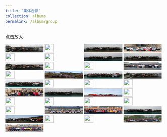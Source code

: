 ```yaml
---
title: "集体合影"
collection: albums
permalink: /album/group
---
```

点击放大

<a href="../keli_photo/group/WeChat Image_20220323142632.jpg"><img src="../keli_photo/group/WeChat Image_20220323142632.jpg" height="25" width="24%"></a>
<a href="../keli_photo/group/WeChat Image_20220323142639.jpg"><img src="../keli_photo/group/WeChat Image_20220323142639.jpg" height="25" width="24%"></a>
<a href="../keli_photo/group/WeChat Image_20220323142515.jpg"><img src="../keli_photo/group/WeChat Image_20220323142515.jpg" height="25" width="24%"></a>
<a href="../keli_photo/group/2009_0526.jpg"><img src="../keli_photo/group/2009_0526.jpg" height="25" width="24%"></a>
<a href="../keli_photo/group/WeChat Image_20220323142701.jpg"><img src="../keli_photo/group/WeChat Image_20220323142701.jpg" height="25" width="24%"></a>
<a href="../keli_photo/group/WeChat Image_20220328132052.jpg"><img src="../keli_photo/group/WeChat Image_20220328132052.jpg" height="25" width="24%"></a>
<a href="../keli_photo/group/WeChat Image_20220323142617.jpg"><img src="../keli_photo/group/WeChat Image_20220323142617.jpg" height="25" width="24%"></a>
<a href="../keli_photo/group/WeChat Image_20220323142355.jpg"><img src="../keli_photo/group/WeChat Image_20220323142355.jpg" height="25" width="24%"></a>
<a href="../keli_photo/group/WeChat Image_20220323142227.jpg"><img src="../keli_photo/group/WeChat Image_20220323142227.jpg" height="25" width="24%"></a>
<a href="../keli_photo/group/WeChat Image_20220323141112.jpg"><img src="../keli_photo/group/WeChat Image_20220323141112.jpg" height="25" width="24%"></a>
<a href="../keli_photo/group/2012.11.26.jpg"><img src="../keli_photo/group/2012.11.26.jpg" height="25" width="24%"></a>
<a href="../keli_photo/group/WeChat Image_20220328132724.jpg"><img src="../keli_photo/group/WeChat Image_20220328132724.jpg" height="25" width="24%"></a>
<a href="../keli_photo/group/2016.10.10.jpg"><img src="../keli_photo/group/2016.10.10.jpg" height="25" width="24%"></a>
<a href="../keli_photo/group/WeChat Image_20220322205024.jpg"><img src="../keli_photo/group/WeChat Image_20220322205024.jpg" height="25" width="24%"></a>
<a href="../keli_photo/group/WeChat Image_20220323142327.jpg"><img src="../keli_photo/group/WeChat Image_20220323142327.jpg" height="25" width="24%"></a>
<a href="../keli_photo/group/WeChat Image_20220323142254.jpg"><img src="../keli_photo/group/WeChat Image_20220323142254.jpg" height="25" width="24%"></a>
<a href="../keli_photo/group/WeChat Image_20220323142545.jpg"><img src="../keli_photo/group/WeChat Image_20220323142545.jpg" height="25" width="24%"></a>
<a href="../keli_photo/group/2015.9.14.jpg"><img src="../keli_photo/group/2015.9.14.jpg" height="25" width="24%"></a>
<a href="../keli_photo/group/WeChat Image_20220323140824.jpg"><img src="../keli_photo/group/WeChat Image_20220323140824.jpg" height="25" width="24%"></a>
<a href="../keli_photo/group/金石滩.jpg"><img src="../keli_photo/group/金石滩.jpg" height="25" width="24%"></a>
<a href="../keli_photo/group/2008_1.jpg"><img src="../keli_photo/group/2008_1.jpg" height="25" width="24%"></a>
<a href="../keli_photo/group/WeChat Image_20220323142448.jpg"><img src="../keli_photo/group/WeChat Image_20220323142448.jpg" height="25" width="24%"></a>
<a href="../keli_photo/group/微信图片_20220323131422.jpg"><img src="../keli_photo/group/微信图片_20220323131422.jpg" height="25" width="24%"></a>
<a href="../keli_photo/group/会议合影.jpg"><img src="../keli_photo/group/会议合影.jpg" height="25" width="24%"></a>
<a href="../keli_photo/group/WeChat Image_20220328132127.jpg"><img src="../keli_photo/group/WeChat Image_20220328132127.jpg" height="25" width="24%"></a>
<a href="../keli_photo/group/WeChat Image_20220323142644.jpg"><img src="../keli_photo/group/WeChat Image_20220323142644.jpg" height="25" width="24%"></a>
<a href="../keli_photo/group/WeChat Image_20220328131959.jpg"><img src="../keli_photo/group/WeChat Image_20220328131959.jpg" height="25" width="24%"></a>
<a href="../keli_photo/group/WeChat Image_20220323142649.jpg"><img src="../keli_photo/group/WeChat Image_20220323142649.jpg" height="25" width="24%"></a>
<a href="../keli_photo/group/IMG_6588.JPG"><img src="../keli_photo/group/IMG_6588.JPG" height="25" width="24%"></a>
<a href="../keli_photo/group/W020141024386453400645.jpg"><img src="../keli_photo/group/W020141024386453400645.jpg" height="25" width="24%"></a>
<a href="../keli_photo/group/2013_1223.jpg"><img src="../keli_photo/group/2013_1223.jpg" height="25" width="24%"></a>
<a href="../keli_photo/group/WeChat Image_20220323142601.jpg"><img src="../keli_photo/group/WeChat Image_20220323142601.jpg" height="25" width="24%"></a>
<a href="../keli_photo/group/WeChat Image_20220323135337.jpg"><img src="../keli_photo/group/WeChat Image_20220323135337.jpg" height="25" width="24%"></a>
<a href="../keli_photo/group/WeChat Image_20220323142656.jpg"><img src="../keli_photo/group/WeChat Image_20220323142656.jpg" height="25" width="24%"></a>
<a href="../keli_photo/group/海边.jpg"><img src="../keli_photo/group/海边.jpg" height="25" width="24%"></a>
<a href="../keli_photo/group/WeChat Image_20220322213943.jpg"><img src="../keli_photo/group/WeChat Image_20220322213943.jpg" height="25" width="24%"></a>
<a href="../keli_photo/group/20141201_GroupPhoto.jpg"><img src="../keli_photo/group/20141201_GroupPhoto.jpg" height="25" width="24%"></a>
